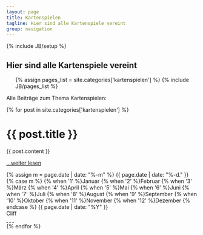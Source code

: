 ```yaml
---
layout: page
title: Kartenspielen
tagline: Hier sind alle Kartenspiele vereint
group: navigation
---
```

{% include JB/setup %}

<div class="col-md-12">
  <div class="category-header">
    <h2>Hier sind alle Kartenspiele vereint</h2>
    <ul class="tag_box inline">
      {% assign pages_list = site.categories['kartenspielen'] %}
      {% include JB/pages_list %}
    </ul>
  </div>

  <p>Alle Beiträge zum Thema Kartenspielen:</p>
</div>

<div class="posts col-md-12">
  {% for post in site.categories['kartenspielen'] %}
    <div class="article row">
      <div class="page-header col-md-12">
        <h1>{{ post.title }}</h1>
      </div>
      <div class="main col-md-8">
        {{ post.content }}
        <p><a href="{{ BASE_PATH }}{{ post.url }}">…weiter lesen</a></p>
      </div>
      <div class="col-md-4">
        <div class="col-md-12 meta-tag">
          <span class="date">
            <!-- Whitespace added for readability -->
            {% assign m = page.date | date: "%-m" %}
            {{ page.date | date: "%-d." }}
            {% case m %}
              {% when '1' %}Januar
              {% when '2' %}Februar
              {% when '3' %}M&auml;rz
              {% when '4' %}April
              {% when '5' %}Mai
              {% when '6' %}Juni
              {% when '7' %}Juli
              {% when '8' %}August
              {% when '9' %}September
              {% when '10' %}Oktober
              {% when '11' %}November
              {% when '12' %}Dezember
            {% endcase %}
            {{ page.date | date: "%Y" }}
          </span><br />
          <span>Cliff</span>
          <div class="social-media">
            <a href="https://plus.google.com/share?url=http://www.luschentreff.de" class="fa fa-google-plus" target="_blank">&nbsp;</a>
            <a href="http://www.facebook.com/sharer.php?u=www.luschentreff.de" class="fa fa-facebook-square" target="_blank">&nbsp;</a>
            <a href="http://twitter.com/share?url=http://www.luschentreff" class="fa fa-twitter" target="_blank">&nbsp;</a>
          </div>
        </div>
      </div>
    </div>
  {% endfor %}
</div>

